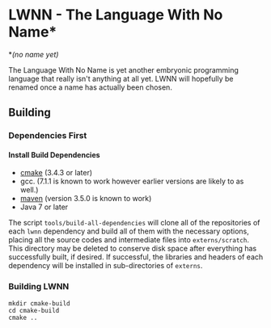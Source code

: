 # LWNN - The Language With No Name*

\**(no name yet)*

The Language With No Name is yet another embryonic programming language that really isn't anything at all yet.  LWNN 
will hopefully be renamed once a name has actually been chosen.

## Building

### Dependencies First

#### Install Build Dependencies

 - [cmake](https://cmake.org/) (3.4.3 or later) 
 - gcc.  (7.1.1 is known to work however earlier versions are likely to as well.)
 - [maven](https://maven.apache.org/what-is-maven.html) (version 3.5.0 is known to work) 
 - Java 7 or later

The script `tools/build-all-dependencies` will clone all of the repositories of each `lwnn` dependency and build 
all of them with the necessary options, placing all the source codes and intermediate files into `externs/scratch`.  
This directory may be deleted to conserve disk space after everything has successfully built, if desired.  If 
successful, the libraries and headers of each dependency will be installed in sub-directories of `externs`. 

### Building LWNN

    mkdir cmake-build
    cd cmake-build
    cmake ..

